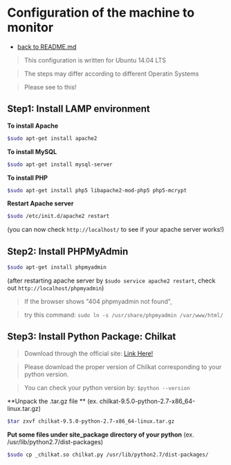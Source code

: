 # Configuration of the machine to monitor

+ [back to README.md](./README.md)

> This configuration is written for Ubuntu 14.04 LTS

> The steps may differ according to different Operatin Systems

> Please see to this!

## Step1: Install LAMP environment

**To install Apache**
```sh
$sudo apt-get install apache2
```
**To install MySQL**
```sh
$sudo apt-get install mysql-server
```

**To install PHP**
```sh
$sudo apt-get install php5 libapache2-mod-php5 php5-mcrypt
```

**Restart Apache server**
```sh
$sudo /etc/init.d/apache2 restart
```
(you can now check `http://localhost/` to see if your apache server works!)

## Step2: Install PHPMyAdmin

```sh
$sudo apt-get install phpmyadmin
```

(after restarting apache server by `$sudo service apache2 restart`, check out `http://localhost/phpmyadmin`)

> If the browser shows "404 phpmyadmin not found", 

> try this command: `sudo ln -s /usr/share/phpmyadmin /var/www/html/`

## Step3: Install Python Package: Chilkat

> Download through the official site: [Link Here!](https://www.chilkatsoft.com/python.asp)

> Please download the proper version of Chilkat corresponding to your python version.

> You can check your python version by: `$python --version`

**Unpack the .tar.gz file ** (ex. chilkat-9.5.0-python-2.7-x86_64-linux.tar.gz)

```sh
$tar zxvf chilkat-9.5.0-python-2.7-x86_64-linux.tar.gz
```

**Put some files under site_package directory of your python** (ex. /usr/lib/python2.7/dist-packages)

```sh
$sudo cp _chilkat.so chilkat.py /usr/lib/python2.7/dist-packages/
```



